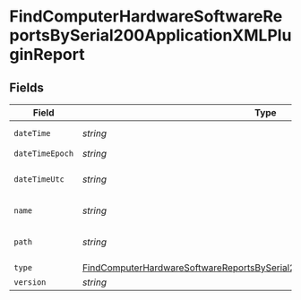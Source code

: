 # FindComputerHardwareSoftwareReportsBySerial200ApplicationXMLPluginReport


## Fields

| Field                                                                                                                                                                                   | Type                                                                                                                                                                                    | Required                                                                                                                                                                                | Description                                                                                                                                                                             | Example                                                                                                                                                                                 |
| --------------------------------------------------------------------------------------------------------------------------------------------------------------------------------------- | --------------------------------------------------------------------------------------------------------------------------------------------------------------------------------------- | --------------------------------------------------------------------------------------------------------------------------------------------------------------------------------------- | --------------------------------------------------------------------------------------------------------------------------------------------------------------------------------------- | --------------------------------------------------------------------------------------------------------------------------------------------------------------------------------------- |
| `dateTime`                                                                                                                                                                              | *string*                                                                                                                                                                                | :heavy_minus_sign:                                                                                                                                                                      | N/A                                                                                                                                                                                     | 2017-07-07 18:37:04                                                                                                                                                                     |
| `dateTimeEpoch`                                                                                                                                                                         | *string*                                                                                                                                                                                | :heavy_minus_sign:                                                                                                                                                                      | N/A                                                                                                                                                                                     | 1499470624555                                                                                                                                                                           |
| `dateTimeUtc`                                                                                                                                                                           | *string*                                                                                                                                                                                | :heavy_minus_sign:                                                                                                                                                                      | N/A                                                                                                                                                                                     | 2017-07-07T18:37:04.555-0500                                                                                                                                                            |
| `name`                                                                                                                                                                                  | *string*                                                                                                                                                                                | :heavy_minus_sign:                                                                                                                                                                      | N/A                                                                                                                                                                                     | Quartz Composer.webplugin                                                                                                                                                               |
| `path`                                                                                                                                                                                  | *string*                                                                                                                                                                                | :heavy_minus_sign:                                                                                                                                                                      | N/A                                                                                                                                                                                     | /Library/Internet Plug-Ins/Quartz Composer.webplugin                                                                                                                                    |
| `type`                                                                                                                                                                                  | [FindComputerHardwareSoftwareReportsBySerial200ApplicationXMLPluginReportType](../../models/operations/findcomputerhardwaresoftwarereportsbyserial200applicationxmlpluginreporttype.md) | :heavy_minus_sign:                                                                                                                                                                      | N/A                                                                                                                                                                                     |                                                                                                                                                                                         |
| `version`                                                                                                                                                                               | *string*                                                                                                                                                                                | :heavy_minus_sign:                                                                                                                                                                      | N/A                                                                                                                                                                                     | 1.4                                                                                                                                                                                     |